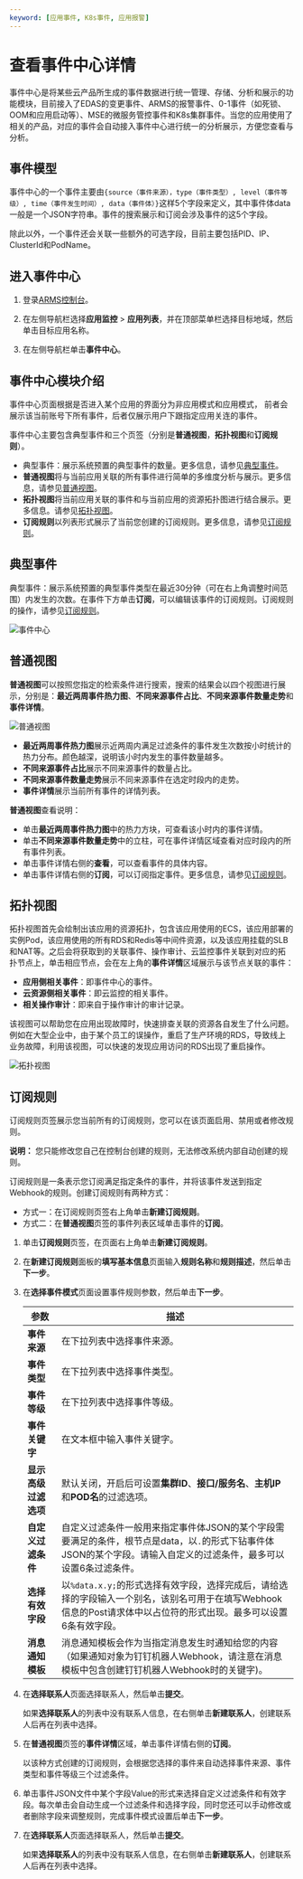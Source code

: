```yaml
---
keyword: [应用事件, K8s事件, 应用报警]
---
```


# 查看事件中心详情

事件中心是将某些云产品所生成的事件数据进行统一管理、存储、分析和展示的功能模块，目前接入了EDAS的变更事件、ARMS的报警事件、0-1事件（如死锁、OOM和应用启动等）、MSE的微服务管控事件和K8s集群事件。当您的应用使用了相关的产品，对应的事件会自动接入事件中心进行统一的分析展示，方便您查看与分析。

## 事件模型

事件中心的一个事件主要由`{source（事件来源），type（事件类型）, level（事件等级）, time（事件发生时间）, data（事件体）}`这样5个字段来定义，其中事件体data一般是一个JSON字符串。事件的搜索展示和订阅会涉及事件的这5个字段。

除此以外，一个事件还会关联一些额外的可选字段，目前主要包括PID、IP、ClusterId和PodName。

## 进入事件中心

1.  登录[ARMS控制台](https://arms-ap-southeast-1.console.aliyun.com/#/home)。

2.  在左侧导航栏选择**应用监控** \> **应用列表**，并在顶部菜单栏选择目标地域，然后单击目标应用名称。

3.  在左侧导航栏单击**事件中心**。


## 事件中心模块介绍

事件中心页面根据是否进入某个应用的界面分为非应用模式和应用模式， 前者会展示该当前账号下所有事件，后者仅展示用户下跟指定应用关连的事件。

事件中心主要包含典型事件和三个页签（分别是**普通视图**，**拓扑视图**和**订阅规则**）。

-   典型事件：展示系统预置的典型事件的数量。更多信息，请参见[典型事件](#section_1wn_yng_nw3)。
-   **普通视图**将与当前应用关联的所有事件进行简单的多维度分析与展示。更多信息，请参见[普通视图](#section_9xe_ve1_apw)。
-   **拓扑视图**将当前应用关联的事件和与当前应用的资源拓扑图进行结合展示。更多信息。请参见[拓扑视图](#section_or4_auc_c2u)。
-   **订阅规则**以列表形式展示了当前您创建的订阅规则。更多信息，请参见[订阅规则](#section_qg6_2r4_452)。

## 典型事件

典型事件：展示系统预置的典型事件类型在最近30分钟（可在右上角调整时间范围）内发生的次数。在事件下方单击**订阅**，可以编辑该事件的订阅规则。订阅规则的操作，请参见[订阅规则](#section_qg6_2r4_452)。

![事件中心](https://static-aliyun-doc.oss-accelerate.aliyuncs.com/assets/img/zh-CN/9716988061/p206200.png)

## 普通视图

**普通视图**可以按照您指定的检索条件进行搜索，搜索的结果会以四个视图进行展示，分别是：**最近两周事件热力图**、**不同来源事件占比**、**不同来源事件数量走势**和**事件详情**。

![普通视图](https://static-aliyun-doc.oss-accelerate.aliyuncs.com/assets/img/zh-CN/8738988061/p170186.png)

-   **最近两周事件热力图**展示近两周内满足过滤条件的事件发生次数按小时统计的热力分布。颜色越深，说明该小时内发生的事件数量越多。
-   **不同来源事件占比**展示不同来源事件的数量占比。
-   **不同来源事件数量走势**展示不同来源事件在选定时段内的走势。
-   **事件详情**展示当前所有事件的详情列表。

**普通视图**查看说明：

-   单击**最近两周事件热力图**中的热力方块，可查看该小时内的事件详情。
-   单击**不同来源事件数量走势**中的立柱，可在事件详情区域查看对应时段内的所有事件列表。
-   单击事件详情右侧的**查看**，可以查看事件的具体内容。
-   单击事件详情右侧的**订阅**，可以订阅指定事件。更多信息，请参见[订阅规则](#section_qg6_2r4_452)。

## 拓扑视图

拓扑视图首先会绘制出该应用的资源拓扑，包含该应用使用的ECS，该应用部署的实例Pod，该应用使用的所有RDS和Redis等中间件资源，以及该应用挂载的SLB和NAT等。之后会将获取到的关联事件、操作审计、云监控事件关联到对应的拓扑节点上，单击相应节点，会在左上角的**事件详情**区域展示与该节点关联的事件：

-   **应用侧相关事件**：即事件中心的事件。
-   **云资源侧相关事件**：即云监控的相关事件。
-   **相关操作审计**：即来自于操作审计的审计记录。

该视图可以帮助您在应用出现故障时，快速排查关联的资源各自发生了什么问题。例如在大型企业中，由于某个员工的误操作，重启了生产环境的RDS，导致线上业务故障，利用该视图，可以快速的发现应用访问的RDS出现了重启操作。

![拓扑视图](https://static-aliyun-doc.oss-accelerate.aliyuncs.com/assets/img/zh-CN/2915690061/p170187.png)

## 订阅规则

订阅规则页签展示您当前所有的订阅规则，您可以在该页面启用、禁用或者修改规则。

**说明：** 您只能修改您自己在控制台创建的规则，无法修改系统内部自动创建的规则。

订阅规则是一条表示您订阅满足指定条件的事件，并将该事件发送到指定Webhook的规则。创建订阅规则有两种方式：

-   方式一：在订阅规则页签右上角单击**新建订阅规则**。
-   方式二：在**普通视图**页签的事件列表区域单击事件的**订阅**。



1.  单击**订阅规则**页签，在页面右上角单击**新建订阅规则**。

2.  在**新建订阅规则**面板的**填写基本信息**页面输入**规则名称**和**规则描述**，然后单击**下一步**。

3.  在**选择事件模式**页面设置事件规则参数，然后单击**下一步**。

    |参数|描述|
    |--|--|
    |**事件来源**|在下拉列表中选择事件来源。|
    |**事件类型**|在下拉列表中选择事件类型。|
    |**事件等级**|在下拉列表中选择事件等级。|
    |**事件关键字**|在文本框中输入事件关键字。|
    |**显示高级过滤选项**|默认关闭，开启后可设置**集群ID**、**接口/服务名**、**主机IP**和**POD名**的过滤选项。|
    |**自定义过滤条件**|自定义过滤条件一般用来指定事件体JSON的某个字段需要满足的条件，根节点是data，以`.`的形式下钻事件体JSON的某个字段。请输入自定义的过滤条件，最多可以设置6条过滤条件。|
    |**选择有效字段**|以`%data.x.y;`的形式选择有效字段，选择完成后，请给选择的字段输入一个别名，该别名可用于在填写Webhook信息的Post请求体中以占位符的形式出现。最多可以设置6条有效字段。|
    |**消息通知模板**|消息通知模板会作为当指定消息发生时通知给您的内容（如果通知对象为钉钉机器人Webhook，请注意在消息模板中包含创建钉钉机器人Webhook时的关键字\)。 |

4.  在**选择联系人**页面选择联系人，然后单击**提交**。

    如果**选择联系人**的列表中没有联系人信息，在右侧单击**新建联系人**，创建联系人后再在列表中选择。


1.  在**普通视图**页签的**事件详情**区域，单击事件详情右侧的**订阅**。

    以该种方式创建的订阅规则，会根据您选择的事件来自动选择事件来源、事件类型和事件等级三个过滤条件。

2.  单击事件JSON文件中某个字段Value的形式来选择自定义过滤条件和有效字段。每次单击会自动生成一个过滤条件和选择字段，同时您还可以手动修改或者删除字段来调整规则，完成事件模式设置后单击**下一步**。

3.  在**选择联系人**页面选择联系人，然后单击**提交**。

    如果**选择联系人**的列表中没有联系人信息，在右侧单击**新建联系人**，创建联系人后再在列表中选择。


